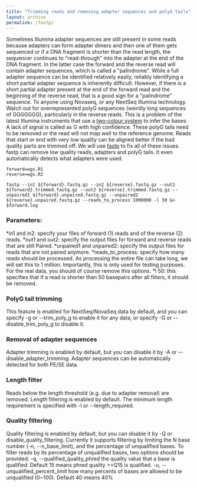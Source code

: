 ```yaml
---
title: "Trimming reads and removing adapter sequences and polyG tails"
layout: archive
permalink: /fastp/
---
```


Sometimes Illumina adapter sequences are still present in some reads because adapters can form adapter dimers and then one of them gets sequenced or if a DNA fragment is shorter than the read length, the sequencer continues to "read-through" into the adapter at the end of the DNA fragment. In the latter case the forward and the reverse read will contain adapter sequences, which is called a "palindrome". While a full adapter sequence can be identified relatively easily, reliably identifying a short partial adapter sequence is inherently difficult. However, if there is a short partial adapter present at the end of the forward read and the beginning of the reverse read, that is a good sign for a "palindrome" sequence.
To anyone using Novaseq, or any NextSeq Illumina technology. Watch out for overrepresented polyG sequences (weirdly long sequences of GGGGGGG), particularly in the reverse reads. This is a problem of the latest Illumina instruments that use a [two-colour system](https://sequencing.qcfail.com/articles/illumina-2-colour-chemistry-can-overcall-high-confidence-g-bases/) to infer the bases. A lack of signal is called as G with high confidence. These polyG tails need to be removed or the read will not map well to the reference genome.
Reads that start or end with very low quality can be aligned better if the bad quality parts are trimmed off. We will use [fastp](https://github.com/OpenGene/fastp) to fix all of these issues. fastp can remove low quality reads, adapters and polyG tails. It even automatically detects what adapters were used.

```shell
forward=wgs.R1
reverse=wgs.R2

fastp --in1 ${forward}.fastq.gz --in2 ${reverse}.fastq.gz --out1 ${forward}.trimmed.fastq.gz --out2 ${reverse}.trimmed.fastq.gz --unpaired1 ${forward}.unpaired.fastq.gz --unpaired2 ${reverse}.unpaired.fastq.gz --reads_to_process 1000000 -l 50 &> $forward.log
```
### Parameters:
*in1 and in2: specify your files of forward (1) reads and of the reverse (2) reads.
*out1 and out2: specify the output files for forward and reverse reads that are still Paired.
*unpaired1 and unpaired2: specify the output files for reads that are not paired anymore.
*reads_to_process: specify how many reads should be processed. As processing the entire file can take long, we will set this to 1 million. Importantly, this is only used for testing purposes. For the real data, you should of course remove this options.
*l 50: this specifies that if a read is shorter than 50 basepairs after all filters, it should be removed.


### PolyG tail trimming
This feature is enabled for NextSeq/NovaSeq data by default, and you can specify -g or --trim_poly_g to enable it for any data, or specify -G or --disable_trim_poly_g to disable it.

### Removal of adapter sequences
Adapter trimming is enabled by default, but you can disable it by -A or --disable_adapter_trimming. Adapter sequences can be automatically detected for both PE/SE data.

### Length filter
Reads below the length threshold (e.g. due to adapter removal) are removed. Length filtering is enabled by default. The minimum length requirement is specified with -l or --length_required.

### Quality filtering
Quality filtering is enabled by default, but you can disable it by -Q or disable_quality_filtering. Currently it supports filtering by limiting the N base number (-n, --n_base_limit), and the percentage of unqualified bases.
To filter reads by its percentage of unqualified bases, two options should be provided:
    -q, --qualified_quality_phred     the quality value that a base is qualified. Default 15 means phred quality >=Q15 is qualified.
    -u, --unqualified_percent_limit   how many percents of bases are allowed to be unqualified (0~100). Default 40 means 40%
